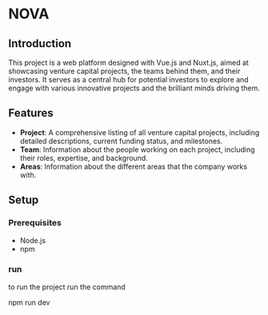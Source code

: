 # NOVA

## Introduction

This project is a web platform designed with Vue.js and Nuxt.js, aimed at showcasing venture capital projects, the teams behind them, and their investors. It serves as a central hub for potential investors to explore and engage with various innovative projects and the brilliant minds driving them.

## Features

- **Project**: A comprehensive listing of all venture capital projects, including detailed descriptions, current funding status, and milestones.
- **Team**: Information about the people working on each project, including their roles, expertise, and background.
- **Areas**: Information about the different areas that the company works with.


## Setup

### Prerequisites

- Node.js
- npm

### run
to run the project
run the command 

npm run dev